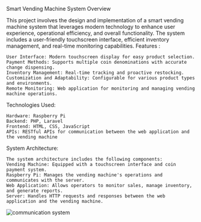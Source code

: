 Smart Vending Machine System
Overview

This project involves the design and implementation of a smart vending machine system that leverages modern technology to enhance user experience, operational efficiency, and overall functionality. The system includes a user-friendly touchscreen interface, efficient inventory management, and real-time monitoring capabilities.
Features :

    User Interface: Modern touchscreen display for easy product selection.
    Payment Methods: Supports multiple coin denominations with accurate change dispensing.
    Inventory Management: Real-time tracking and proactive restocking.
    Customization and Adaptability: Configurable for various product types and environments.
    Remote Monitoring: Web application for monitoring and managing vending machine operations.

Technologies Used:

    Hardware: Raspberry Pi
    Backend: PHP, Laravel
    Frontend: HTML, CSS, JavaScript
    APIs: RESTful APIs for communication between the web application and the vending machine

System Architecture:

    The system architecture includes the following components:
    Vending Machine: Equipped with a touchscreen interface and coin payment system.
    Raspberry Pi: Manages the vending machine's operations and communicates with the server.
    Web Application: Allows operators to monitor sales, manage inventory, and generate reports.
    Server: Handles HTTP requests and responses between the web application and the vending machine.


![communication system](https://github.com/user-attachments/assets/749413b4-2af4-4276-bc60-254de330abcf)



